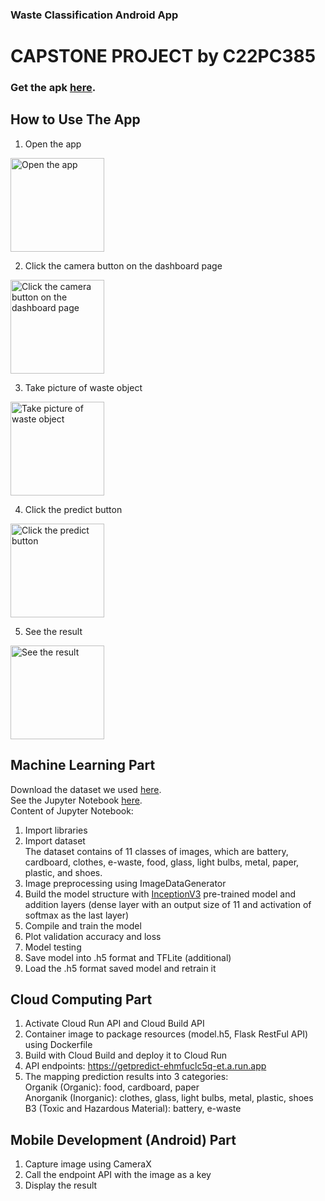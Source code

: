 <h3>Waste Classification Android App</h3>
<h1>CAPSTONE PROJECT by C22PC385</h1>

<h3>Get the apk <a href="https://drive.google.com/file/d/132B9r0wd9rhfb5vvOsvTNvKGi_koLXyj/view?usp=sharing" target="_blank">here</a>. <br>

<h2>How to Use The App</h2>

1. Open the app

<img src="https://drive.google.com/uc?export=view&id=1egO0nmA7xrUVpXeFJEMsOg_J5fIzWLS5" style="width: 150px; max-width: 100%; height: auto" title=" Open the app" />

2. Click the camera button on the dashboard page

<img src="https://drive.google.com/uc?export=view&id=1KQgAMKSDw-apGpcTuSx0aJSklTp0Dk67" style="width: 150px; max-width: 100%; height: auto" title=" Click the camera button on the dashboard page" />

3. Take picture of waste object

<img src="https://drive.google.com/uc?export=view&id=17mm-7mOf_fZc9JyFqRVZNvl6OYFiNfIT" style="width: 150px; max-width: 100%; height: auto" title=" Take picture of waste object" />

4. Click the predict button

<img src="https://drive.google.com/uc?export=view&id=1NDJ-PzV27ln5chl7iJbfH_DQmJYtMLyR" style="width: 150px; max-width: 100%; height: auto" title=" Click the predict button" />

5. See the result

<img src="https://drive.google.com/uc?export=view&id=1FK7pWTvR3gs1qqe5h77iHni9yFXS6G70" style="width: 150px; max-width: 100%; height: auto" title=" See the result" />

<h2>Machine Learning Part</h2>
Download the dataset we used <a href="https://drive.google.com/file/d/1g1mwALxZHuW0AhMtexD9llBfBBK_Gf1u/view?usp=sharing" target="_blank">here</a>. <br>
See the Jupyter Notebook <a href="https://github.com/aldirhmadi/capstone_project-WasteClassificationApps/blob/main/Machine%20Learning/waston_inceptionv3.ipynb" target="_blank">here</a>. <br>
Content of Jupyter Notebook:

1. Import libraries
2. Import dataset <br>
The dataset contains of 11 classes of images, which are battery, cardboard, clothes, e-waste, food, glass, light bulbs, metal, paper, plastic, and shoes.
4. Image preprocessing using ImageDataGenerator
5. Build the model structure with [InceptionV3](https://www.tensorflow.org/api_docs/python/tf/keras/applications/inception_v3/InceptionV3) pre-trained model and addition layers (dense layer with an output size of 11 and activation of softmax as the last layer)
6. Compile and train the model
7. Plot validation accuracy and loss
8. Model testing
9. Save model into .h5 format and TFLite (additional)
10. Load the .h5 format saved model and retrain it

<h2>Cloud Computing Part</h2>

1. Activate Cloud Run API and Cloud Build API
2. Container image to package resources (model.h5, Flask RestFul API)  using Dockerfile
3. Build with Cloud Build and deploy it to Cloud Run
4. API endpoints: https://getpredict-ehmfuclc5q-et.a.run.app
5. The mapping prediction results into 3 categories: <br>
Organik (Organic): food, cardboard, paper <br> 
Anorganik (Inorganic): clothes, glass, light bulbs, metal, plastic, shoes <br>
B3 (Toxic and Hazardous Material): battery, e-waste <br>


<h2>Mobile Development (Android) Part</h2>

1. Capture image using CameraX
2. Call the endpoint API with the image as a key
3. Display the result
